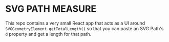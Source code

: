 # SVG PATH MEASURE

This repo contains a very small React app that acts as a UI around `SVGGeometryElement.getTotalLength()` so that you can paste an SVG Path's `d` property and get a length for that path.
